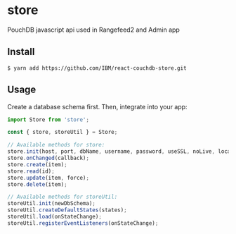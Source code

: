 # store
PouchDB javascript api used in Rangefeed2 and Admin app

## Install

`$ yarn add https://github.com/IBM/react-couchdb-store.git`

## Usage
Create a database schema first. Then, integrate into your app:
```javascript
import Store from 'store';

const { store, storeUtil } = Store;

// Available methods for store:
store.init(host, port, dbName, username, password, useSSL, noLive, localPrefix); // noLive and localPrefix are optional
store.onChanged(callback);
store.create(item);
store.read(id);
store.update(item, force);
store.delete(item);

// Available methods for storeUtil:
storeUtil.init(newDbSchema);
storeUtil.createDefaultStates(states);
storeUtil.load(onStateChange);
storeUtil.registerEventListeners(onStateChange);
```
